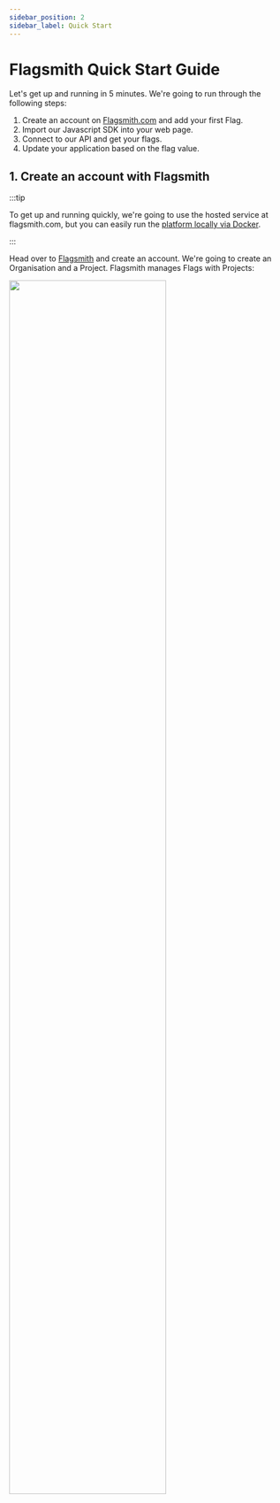```yaml
---
sidebar_position: 2
sidebar_label: Quick Start
---
```


# Flagsmith Quick Start Guide

Let's get up and running in 5 minutes. We're going to run through the following steps:

1. Create an account on [Flagsmith.com](https://flagsmith.com/) and add your first Flag.
2. Import our Javascript SDK into your web page.
3. Connect to our API and get your flags.
4. Update your application based on the flag value.

## 1. Create an account with Flagsmith

:::tip

To get up and running quickly, we're going to use the hosted service at flagsmith.com, but you can easily run the
[platform locally via Docker](deployment/docker.md).

:::

Head over to [Flagsmith](https://app.flagsmith.com/signup) and create an account. We're going to create an Organisation
and a Project. Flagsmith manages Flags with Projects:

<img width="75%" src="/img/quickstart/demo_create_1.png"/>
